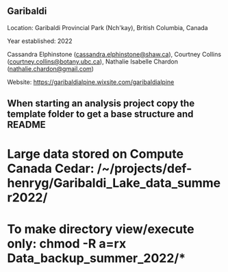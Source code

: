 ## Garibaldi

Location: Garibaldi Provincial Park (Nch'kay), British Columbia, Canada

Year established: 2022

Cassandra Elphinstone (cassandra.elphinstone@shaw.ca),
Courtney Collins (courtney.collins@botany.ubc.ca),
Nathalie Isabelle Chardon (nathalie.chardon@gmail.com)

Website: https://garibaldialpine.wixsite.com/garibaldialpine

## When starting an analysis project copy the template folder to get a base structure and README

# Large data stored on Compute Canada Cedar: /~/projects/def-henryg/Garibaldi_Lake_data_summer2022/
# To make directory view/execute only: chmod -R a=rx Data_backup_summer_2022/*

